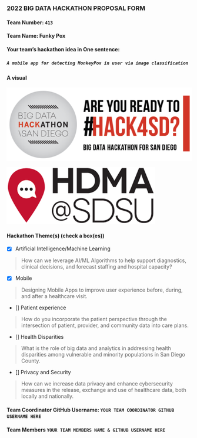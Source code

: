 ### 2022 BIG DATA HACKATHON PROPOSAL FORM

#### Team Number: `413`  

#### Team Name: Funky Pox    
  
#### Your team’s hackathon idea in One sentence:
##### `A mobile app for detecting MonkeyPox in user via image classification`


#### A visual
![bigdatahackathon4sd](https://github.com/BigDataForSanDiego/bigdataforsandiego.github.io/blob/master/templates/img/Hackathon-Promot-Img-1.png?raw=true "Big Data Hackathon for San Diego 2022")  

<img height="10%" width="80%" alt="hdma" src="https://github.com/BigDataForSanDiego/bigdataforsandiego.github.io/blob/master/templates/img/hdma2.png?raw=true"> 


#### Hackathon Theme(s) (check a box(es))
- [X] Artificial Intelligence/Machine Learning 
> How can we leverage AI/ML Algorithms to help support diagnostics, clinical decisions, and forecast staffing and hospital capacity?
- [X] Mobile
> Designing Mobile Apps to improve user experience before, during, and after a healthcare visit.
- [] Patient experience
> How do you incorporate the patient perspective through the intersection of patient, provider, and community data into care plans.
- [] Health Disparities
> What is the role of big data and analytics in addressing health disparities among vulnerable and minority populations in San Diego County.
- [] Privacy and Security
> How can we increase data privacy and enhance cybersecurity measures in the release, exchange and use of healthcare data, both locally and nationally.

#### Team Coordinator GitHub Username: `YOUR TEAM COORDINATOR GITHUB USERNAME HERE`

#### Team Members `YOUR TEAM MEMBERS NAME & GITHUB USERNAME HERE`
